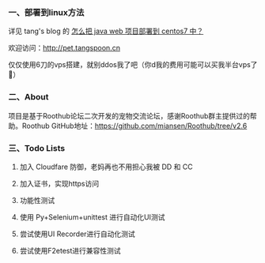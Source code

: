 ### 一、部署到linux方法

详见 tang's blog 的 [怎么把 java web 项目部署到 centos7 中？](https://blog.tangspoon.cn/2020/12/12/%E6%80%8E%E4%B9%88%E6%8A%8Ajava-web%E9%A1%B9%E7%9B%AE%E9%83%A8%E7%BD%B2%E5%88%B0centos7%E4%B8%AD%EF%BC%9F/)

欢迎访问：http://pet.tangspoon.cn

仅仅使用6刀的vps搭建，就别ddos我了吧（你d我的费用可能可以买我半台vps了🙈）

### 二、About

项目是基于Roothub论坛二次开发的宠物交流论坛，感谢Roothub群主提供过的帮助。Roothub GitHub地址：https://github.com/miansen/Roothub/tree/v2.6

### 三、Todo Lists

1. 加入 Cloudfare 防御，老妈再也不用担心我被 DD 和 CC

2. 加入证书，实现https访问

3. 功能性测试

4. 使用 Py+Selenium+unittest 进行自动化UI测试 

5. 尝试使用UI Recorder进行自动化测试

6. 尝试使用F2etest进行兼容性测试

   

